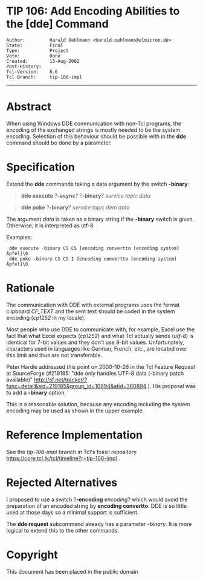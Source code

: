 # TIP 106: Add Encoding Abilities to the [dde] Command
	Author:         Harald Oehlmann <harald.oehlmann@elmicron.de>
	State:          Final
	Type:           Project
	Vote:           Done
	Created:        13-Aug-2002
	Post-History:   
	Tcl-Version:    8.6
	Tcl-Branch:     tip-106-impl
-----

# Abstract

When using Windows DDE communication with non-Tcl programs, the encoding of
the exchanged strings is mostly needed to be the system encoding.  Selection
of this behaviour should be possible with in the **dde** command should be
done by a parameter.

# Specification

Extend the **dde** commands taking a data argument by the switch
**-binary**:

 > **dde execute** ?**-async**? ?**-binary**? _service topic data_

 > **dde poke** ?**-binary**? _service topic item data_

The argument _data_ is taken as a binary string if the **-binary** switch
is given.  Otherwise, it is interpreted as utf-8.

Examples:

	 dde execute -binary CS CS [encoding convertto [encoding system] Äpfel]\0
	 dde poke -binary CS CS I [encoding convertto [encoding system] Äpfel]\0

# Rationale

The communication with DDE with external programs uses the format clipboard
_CF\_TEXT_ and the sent text should be coded in the system encoding
\(_cp1252_ in my locale\).

Most people who use DDE to communicate with, for example, Excel use the fact
that what Excel expects \(_cp1252_\) and what Tcl actually sends \(_utf-8_\)
is identical for 7-bit values and they don't use 8-bit values.  Unfortunately,
characters used in languages like German, French, etc., are located over this
limit and thus are not transferable.

Peter Hardie addressed this point on 2000-10-26 in the Tcl Feature Request at
SourceForge \(\#219185: "dde only handles UTF-8 data \(-binary patch available\)"
<http://sf.net/tracker/?func=detail&aid=219185&group_id=10894&atid=360894> \).
His proposal was to add a **-binary** option.

This is a reasonable solution, because any encoding including the system
encoding may be used as shown in the upper example.

# Reference Implementation

See the _tip-106-impl_ branch in Tcl's fossil repository
<https://core.tcl.tk/tcl/timeline?r=tip-106-impl> .

# Rejected Alternatives

I proposed to use a switch ?**-encoding** _encoding_? which would
avoid the preparation of an encoded string by **encoding convertto**.
DDE is so little used at those days so a minimal support is sufficient.

The **dde request** subcommand already has a parameter _-binary_.
It is more logical to extend this to the other commands.

# Copyright

This document has been placed in the public domain

